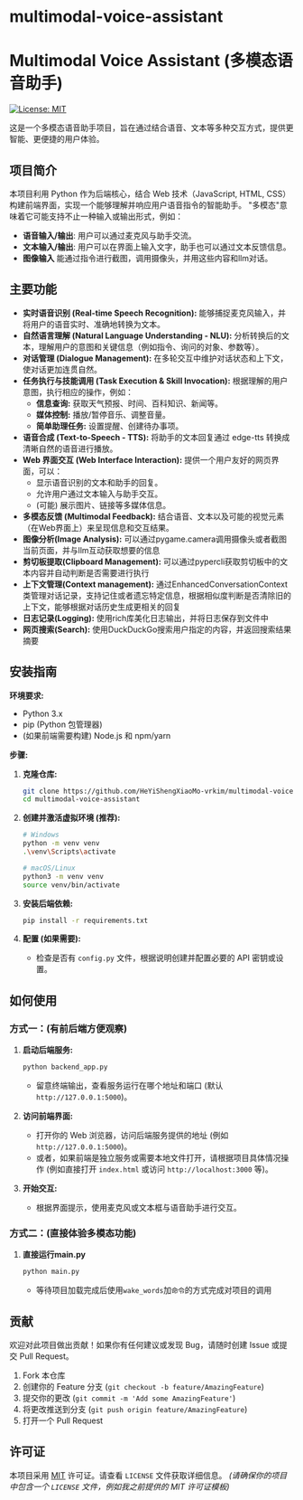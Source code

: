 # multimodal-voice-assistant

# Multimodal Voice Assistant (多模态语音助手)

[![License: MIT](https://img.shields.io/badge/License-MIT-yellow.svg)](https://opensource.org/licenses/MIT)

这是一个多模态语音助手项目，旨在通过结合语音、文本等多种交互方式，提供更智能、更便捷的用户体验。

## 项目简介

本项目利用 Python 作为后端核心，结合 Web 技术（JavaScript, HTML, CSS）构建前端界面，实现一个能够理解并响应用户语音指令的智能助手。 "多模态"意味着它可能支持不止一种输入或输出形式，例如：

*   **语音输入/输出**: 用户可以通过麦克风与助手交流。
*   **文本输入/输出**: 用户可以在界面上输入文字，助手也可以通过文本反馈信息。
*   **图像输入** 能通过指令进行截图，调用摄像头，并用这些内容和llm对话。

## 主要功能

*   **实时语音识别 (Real-time Speech Recognition):** 能够捕捉麦克风输入，并将用户的语音实时、准确地转换为文本。
*   **自然语言理解 (Natural Language Understanding - NLU):** 分析转换后的文本，理解用户的意图和关键信息（例如指令、询问的对象、参数等）。
*   **对话管理 (Dialogue Management):** 在多轮交互中维护对话状态和上下文，使对话更加连贯自然。
*   **任务执行与技能调用 (Task Execution & Skill Invocation):** 根据理解的用户意图，执行相应的操作，例如：
    *   **信息查询:** 获取天气预报、时间、百科知识、新闻等。
    *   **媒体控制:** 播放/暂停音乐、调整音量。
    *   **简单助理任务:** 设置提醒、创建待办事项。
*   **语音合成 (Text-to-Speech - TTS):** 将助手的文本回复通过 edge-tts 转换成清晰自然的语音进行播放。
*   **Web 界面交互 (Web Interface Interaction):** 提供一个用户友好的网页界面，可以：
    *   显示语音识别的文本和助手的回复。
    *   允许用户通过文本输入与助手交互。
    *   (可能) 展示图片、链接等多媒体信息。
*   **多模态反馈 (Multimodal Feedback):** 结合语音、文本以及可能的视觉元素（在Web界面上）来呈现信息和交互结果。
*   **图像分析(Image Analysis):** 可以通过pygame.camera调用摄像头或者截图当前页面，并与llm互动获取想要的信息
*   **剪切板提取(Clipboard Management):** 可以通过pypercli获取剪切板中的文本内容并自动判断是否需要进行执行
*   **上下文管理(Context management):** 通过EnhancedConversationContext类管理对话记录，支持记住或者遗忘特定信息，根据相似度判断是否清除旧的上下文，能够根据对话历史生成更相关的回复
*   **日志记录(Logging):** 使用rich库美化日志输出，并将日志保存到文件中
*   **网页搜索(Search):** 使用DuckDuckGo搜索用户指定的内容，并返回搜索结果摘要

## 安装指南

**环境要求:**

*   Python 3.x
*   pip (Python 包管理器)
*   (如果前端需要构建) Node.js 和 npm/yarn

**步骤:**

1.  **克隆仓库:**
    ```bash
    git clone https://github.com/HeYiShengXiaoMo-vrkim/multimodal-voice-assistant.git
    cd multimodal-voice-assistant
    ```

2.  **创建并激活虚拟环境 (推荐):**
    ```bash
    # Windows
    python -m venv venv
    .\venv\Scripts\activate

    # macOS/Linux
    python3 -m venv venv
    source venv/bin/activate
    ```

3.  **安装后端依赖:**

    ```bash
    pip install -r requirements.txt
    ```
4.  **配置 (如果需要):**
    *   检查是否有 `config.py` 文件，根据说明创建并配置必要的 API 密钥或设置。

## 如何使用
### 方式一：(有前后端方便观察)

1.  **启动后端服务:**
    ```bash
    python backend_app.py
    ```
    *   留意终端输出，查看服务运行在哪个地址和端口 (默认 `http://127.0.0.1:5000`)。

2.  **访问前端界面:**
    *   打开你的 Web 浏览器，访问后端服务提供的地址 (例如 `http://127.0.0.1:5000`)。
    *   或者，如果前端是独立服务或需要本地文件打开，请根据项目具体情况操作 (例如直接打开 `index.html` 或访问 `http://localhost:3000` 等)。

3.  **开始交互:**
    *   根据界面提示，使用麦克风或文本框与语音助手进行交互。
  
### 方式二：(直接体验多模态功能)
1.  **直接运行main.py**
    ```bash
    python main.py
    ```
    *   等待项目加载完成后使用`wake_words`加`命令`的方式完成对项目的调用

## 贡献

欢迎对此项目做出贡献！如果你有任何建议或发现 Bug，请随时创建 Issue 或提交 Pull Request。

1.  Fork 本仓库
2.  创建你的 Feature 分支 (`git checkout -b feature/AmazingFeature`)
3.  提交你的更改 (`git commit -m 'Add some AmazingFeature'`)
4.  将更改推送到分支 (`git push origin feature/AmazingFeature`)
5.  打开一个 Pull Request

## 许可证

本项目采用 [MIT](LICENSE) 许可证。请查看 `LICENSE` 文件获取详细信息。
*(请确保你的项目中包含一个 `LICENSE` 文件，例如我之前提供的 MIT 许可证模板)*
